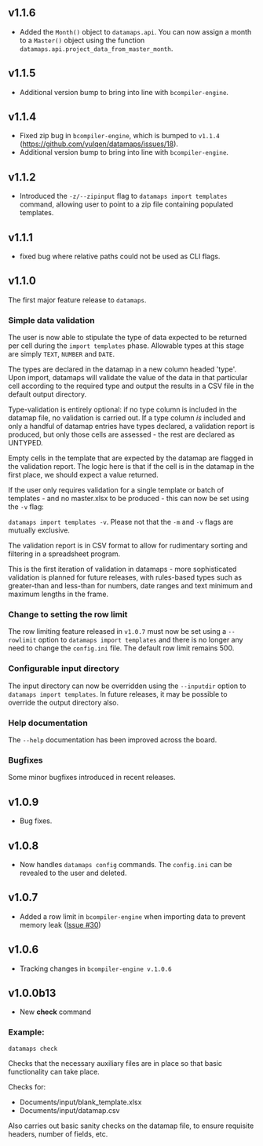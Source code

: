 ## v1.1.6

* Added the `Month()` object to `datamaps.api`. You can now assign a month
  to a `Master()` object using the function
  `datamaps.api.project_data_from_master_month`.

## v1.1.5

* Additional version bump to bring into line with `bcompiler-engine`.

## v1.1.4

* Fixed zip bug in `bcompiler-engine`, which is bumped to `v1.1.4`
(https://github.com/yulqen/datamaps/issues/18).
* Additional version bump to bring into line with `bcompiler-engine`.

## v1.1.2

* Introduced the `-z/--zipinput` flag to `datamaps import templates` command,
    allowing user to point to a zip file containing populated templates.

## v1.1.1

* fixed bug where relative paths could not be used as CLI flags.

## v1.1.0

The first major feature release to `datamaps`.

### Simple data validation

The user is now able to stipulate the type of data expected to be
returned per cell during the `import templates` phase. Allowable types at this
stage are simply `TEXT`, `NUMBER` and `DATE`.

The types are declared in the datamap in a new column headed 'type'. Upon
import, datamaps will validate the value of the data in that particular cell
according to the required type and output the results in a CSV file in the
default output directory.

Type-validation is entirely optional: if no type column is included in the
datamap file, no validation is carried out. If a type column *is* included and
only a handful of datamap entries have types declared, a validation report is
produced, but only those cells are assessed - the rest are declared as UNTYPED.

Empty cells in the template that are expected by the datamap are flagged in the
validation report. The logic here is that if the cell is in the datamap in the
first place, we should expect a value returned.

If the user only requires validation for a single template or batch of
templates - and no master.xlsx to be produced - this can now be set using the
`-v` flag:

`datamaps import templates -v`. Please not that the `-m` and `-v` flags are
mutually exclusive.

The validation report is in CSV format to allow for rudimentary sorting and
filtering in a spreadsheet program.

This is the first iteration of validation in datamaps - more sophisticated
validation is planned for future releases, with rules-based types such as 
greater-than and less-than for numbers, date ranges and text minimum and maximum 
lengths in the frame.

### Change to setting the row limit

The row limiting feature released in `v1.0.7` must now be set using
a `--rowlimit` option to `datamaps import templates` and there is no longer any
need to change the `config.ini` file.  The default row limit remains 500.

### Configurable input directory

The input directory can now be overridden using the `--inputdir` option to
`datamaps import templates`. In future releases, it may be possible to override
the output directory also.

### Help documentation

The `--help` documentation has been improved across the board.

### Bugfixes

Some minor bugfixes introduced in recent releases.


## v1.0.9

* Bug fixes.

## v1.0.8

* Now handles `datamaps config` commands. The `config.ini` can be revealed to
  the user and deleted.

## v1.0.7

* Added a row limit in `bcompiler-engine` when importing data to prevent memory leak ([Issue #30](https://github.com/yulqen/bcompiler-engine/issues/30))

## v1.0.6

* Tracking changes in `bcompiler-engine v.1.0.6`

## v1.0.0b13

* New **check** command

### Example:

```
datamaps check
```

Checks that the necessary auxiliary files are in place so that basic
functionality can take place.

Checks for:

* Documents/input/blank_template.xlsx
* Documents/input/datamap.csv

Also carries out basic sanity checks on the datamap file, to ensure requisite
headers, number of fields, etc.
